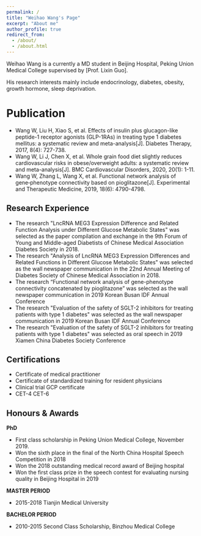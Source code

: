 ```yaml
---
permalink: /
title: "Weihao Wang's Page"
excerpt: "About me"
author_profile: true
redirect_from: 
  - /about/
  - /about.html
---
```

Weihao Wang is a currently a MD student in Beijing Hospital, Peking Union Medical College supervised by [Prof. Lixin Guo]. 

His research interests mainly include endocrinology, diabetes, obesity, growth hormone, sleep deprivation.





Publication
======
* Wang W, Liu H, Xiao S, et al. Effects of insulin plus glucagon-like peptide-1 receptor agonists (GLP-1RAs) in treating type 1 diabetes mellitus: a systematic review and meta-analysis[J]. Diabetes Therapy, 2017, 8(4): 727-738.
* Wang W, Li J, Chen X, et al. Whole grain food diet slightly reduces cardiovascular risks in obese/overweight adults: a systematic review and meta-analysis[J]. BMC Cardiovascular Disorders, 2020, 20(1): 1-11.
* Wang W, Zhang L, Wang X, et al. Functional network analysis of gene‑phenotype connectivity based on pioglitazone[J]. Experimental and Therapeutic Medicine, 2019, 18(6): 4790-4798.

Research Experience
------
* The research "LncRNA MEG3 Expression Difference and Related Function Analysis under Different Glucose Metabolic States" was selected as the paper compilation and exchange in the 9th Forum of Young and Middle-aged Diabetists of Chinese Medical Association Diabetes Society in 2018.
* The research "Analysis of LncRNA MEG3 Expression Differences and Related Functions in Different Glucose Metabolic States" was selected as the wall newspaper communication in the 22nd Annual Meeting of Diabetes Society of Chinese Medical Association in 2018.
* The research “Functional network analysis of gene-phenotype connectivity concatenated by pioglitazone” was selected as the wall newspaper communication in 2019 Korean Busan IDF Annual Conference
* The research "Evaluation of the safety of SGLT-2 inhibitors for treating patients with type 1 diabetes" was selected as the wall newspaper communication in 2019 Korean Busan IDF Annual Conference
* The research "Evaluation of the safety of SGLT-2 inhibitors for treating patients with type 1 diabetes" was selected as oral speech in 2019 Xiamen China Diabetes Society Conference

Certifications
--------
* Certificate of medical practitioner
* Certificate of standardized training for resident physicians
* Clinical trial GCP certificate
* CET-4 CET-6

Honours & Awards
------
**PhD**
* First class scholarship in Peking Union Medical College, November 2019.
* Won the sixth place in the final of the North China Hospital Speech Competition in 2018
* Won the 2018 outstanding medical record award of Beijing hospital
* Won the first class prize in the speech contest for evaluating nursing quality in Beijing Hospital in 2019

**MASTER PERIOD**
* 2015-2018 Tianjin Medical University


**BACHELOR PERIOD**
* 2010-2015 Second Class Scholarship, Binzhou Medical College
